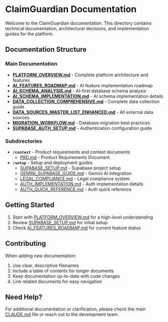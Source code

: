 # ClaimGuardian Documentation

Welcome to the ClaimGuardian documentation. This directory contains technical documentation, architectural decisions, and implementation guides for the platform.

## Documentation Structure

### Main Documentation
- **[PLATFORM_OVERVIEW.md](./PLATFORM_OVERVIEW.md)** - Complete platform architecture and features
- **[AI_FEATURES_ROADMAP.md](./AI_FEATURES_ROADMAP.md)** - AI feature implementation roadmap
- **[AI_SCHEMA_ANALYSIS.md](./AI_SCHEMA_ANALYSIS.md)** - AI-first database schema analysis
- **[AI_SCHEMA_IMPLEMENTATION.md](./AI_SCHEMA_IMPLEMENTATION.md)** - AI schema implementation details
- **[DATA_COLLECTION_COMPREHENSIVE.md](./DATA_COLLECTION_COMPREHENSIVE.md)** - Complete data collection guide
- **[DATA_SOURCES_MASTER_LIST_ENHANCED.md](./DATA_SOURCES_MASTER_LIST_ENHANCED.md)** - All external data sources
- **[MIGRATION_WORKFLOW.md](./MIGRATION_WORKFLOW.md)** - Database migration best practices
- **[SUPABASE_AUTH_SETUP.md](./SUPABASE_AUTH_SETUP.md)** - Authentication configuration guide

### Subdirectories
- **`/context`** - Product requirements and context documents
  - [PRD.md](./context/PRD.md) - Product Requirements Document
- **`/setup`** - Setup and deployment guides
  - [SUPABASE_SETUP.md](./setup/SUPABASE_SETUP.md) - Supabase project setup
  - [GEMINI_SUPABASE_GUIDE.md](./setup/GEMINI_SUPABASE_GUIDE.md) - Gemini AI integration
  - [LEGAL_COMPLIANCE.md](./setup/LEGAL_COMPLIANCE.md) - Legal compliance system
  - [AUTH_IMPLEMENTATION.md](./setup/AUTH_IMPLEMENTATION.md) - Auth implementation details
  - [AUTH_QUICK_REFERENCE.md](./setup/AUTH_QUICK_REFERENCE.md) - Auth quick reference

## Getting Started

1. Start with [PLATFORM_OVERVIEW.md](./PLATFORM_OVERVIEW.md) for a high-level understanding
2. Review [SUPABASE_SETUP.md](./setup/SUPABASE_SETUP.md) for initial setup
3. Check [AI_FEATURES_ROADMAP.md](./AI_FEATURES_ROADMAP.md) for current feature status

## Contributing

When adding new documentation:
1. Use clear, descriptive filenames
2. Include a table of contents for longer documents
3. Keep documentation up-to-date with code changes
4. Link related documents for easy navigation

## Need Help?

For additional documentation or clarification, please check the main [CLAUDE.md](../CLAUDE.md) file or reach out to the development team.
